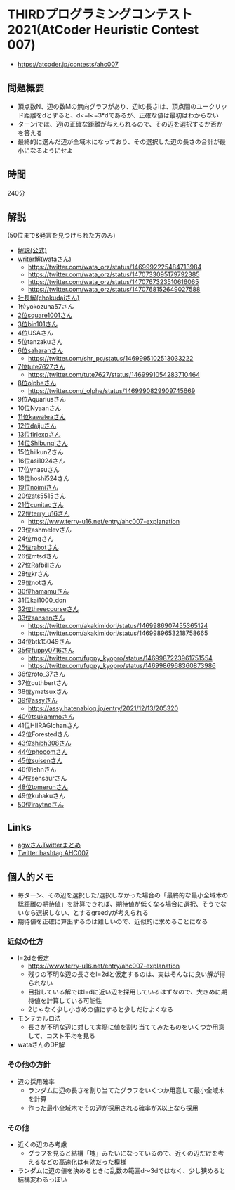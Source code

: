 # THIRDプログラミングコンテスト2021(AtCoder Heuristic Contest 007)
- https://atcoder.jp/contests/ahc007

## 問題概要
- 頂点数N、辺の数Mの無向グラフがあり、辺iの長さlは、頂点間のユークリッド距離をdとすると、d<=l<=3*dであるが、正確な値は最初はわからない
- ターンiでは、辺iの正確な距離が与えられるので、その辺を選択するか否かを答える
- 最終的に選んだ辺が全域木になっており、その選択した辺の長さの合計が最小になるようにせよ

## 時間
240分

## 解説
(50位まで&発言を見つけられた方のみ)

- [解説(公式)](https://atcoder.jp/contests/ahc007/editorial)
- [writer解(wataさん)](https://twitter.com/wata_orz/status/1469986628517376004)
    - https://twitter.com/wata_orz/status/1469992225484713984
    - https://twitter.com/wata_orz/status/1470733095179792385
    - https://twitter.com/wata_orz/status/1470767323510616065
    - https://twitter.com/wata_orz/status/1470768152649027588
- [社長解(chokudaiさん)](https://twitter.com/chokudai/status/1469987427393892353)
- 1位yokozuna57さん
- [2位square1001さん](https://twitter.com/square10011/status/1469986298685722633)
- [3位bin101さん](https://twitter.com/5bin101/status/1469992023121924101)
- 4位USAさん
- 5位tanzakuさん
- [6位saharanさん](https://twitter.com/shr_pc/status/1469989780809478147)
    - https://twitter.com/shr_pc/status/1469995102513033222
- [7位tute7627さん](https://twitter.com/tute7627/status/1469986542563491840)
    - https://twitter.com/tute7627/status/1469991054283710464
- [8位olpheさん](https://twitter.com/_olphe/status/1469985927556927494)
    - https://twitter.com/_olphe/status/1469990829909745669
- 9位Aquariusさん
- 10位Nyaanさん
- [11位kawateaさん](https://twitter.com/kawatea03/status/1469987323610013700)
- [12位daijuさん](https://twitter.com/WniKwo/status/1469987016536629248)
- [13位firiexpさん](https://twitter.com/m_idiri/status/1469986645013561346)
- [14位Shibungiさん](https://twitter.com/Shibungi_kyopro/status/1469987076926238720)
- 15位hiikunZさん
- 16位asi1024さん
- 17位ynasuさん
- 18位hoshi524さん
- [19位noimiさん](https://twitter.com/noimi_kyopro/status/1469986997582594050)
- 20位ats5515さん
- [21位cunitacさん](https://twitter.com/CUteNeuron/status/1469987798388453381)
- [22位terry_u16さん](https://twitter.com/terry_u16/status/1469991344982888448)
    - https://www.terry-u16.net/entry/ahc007-explanation
- 23位ashmelevさん
- 24位rngさん
- [25位rabotさん](https://twitter.com/tanaka_a8/status/1470010825666891785)
- 26位mtsdさん
- 27位Rafbillさん
- 28位krさん
- 29位notさん
- [30位hamamuさん](https://twitter.com/hamamu_kyopro/status/1470007379609931777)
- 31位kai1000_don
- [32位threecourseさん](https://twitter.com/threecourse/status/1469986759274803204)
- [33位sansenさん](https://twitter.com/akakimidori/status/1469986752370995206)
    - https://twitter.com/akakimidori/status/1469986907455365124
    - https://twitter.com/akakimidori/status/1469989653218758665
- 34位btk15049さん
- [35位fuppy0716さん](https://twitter.com/fuppy_kyopro/status/1469986470257901570)
    - https://twitter.com/fuppy_kyopro/status/1469987223961751554
    - https://twitter.com/fuppy_kyopro/status/1469986968360873986
- 36位roto_37さん
- 37位cuthbertさん
- 38位ymatsuxさん
- [39位assyさん](https://twitter.com/assy1028/status/1469988350279176192)
    - https://assy.hatenablog.jp/entry/2021/12/13/205320
- [40位tsukammoさん](https://twitter.com/tsukammo/status/1469985929826021376)
- 41位HIIRAGIchanさん
- 42位Forestedさん
- [43位shibh308さん](https://twitter.com/shibh308/status/1469986167567581186)
- [44位phocomさん](https://twitter.com/_phocom/status/1469995485239078913)
- [45位suisenさん](https://twitter.com/_su1sen/status/1469986769383079937)
- 46位iehnさん
- 47位sensaurさん
- [48位tomerunさん](https://twitter.com/tomerun/status/1469986110281760774)
- 49位kuhakuさん
- [50位iraytnoさん](https://twitter.com/iray_tno/status/1469989827613700100)

## Links
- [agwさんTwitterまとめ](https://togetter.com/li/1815565)
- [Twitter hashtag AHC007](https://twitter.com/hashtag/AHC007)

## 個人的メモ
- 毎ターン、その辺を選択した/選択しなかった場合の「最終的な最小全域木の総距離の期待値」を計算できれば、期待値が低くなる場合に選択、そうでないなら選択しない、とするgreedyが考えられる
- 期待値を正確に算出するのは難しいので、近似的に求めることになる

### 近似の仕方
- l=2dを仮定
    - https://www.terry-u16.net/entry/ahc007-explanation
    - 残りの不明な辺の長さをl=2dと仮定するのは、実はそんなに良い解が得られない
    - 目指している解ではl=dに近い辺を採用しているはずなので、大きめに期待値を計算している可能性
    - 2じゃなく少し小さめの値にすると少しだけよくなる
- モンテカルロ法
    - 長さが不明な辺に対して実際に値を割り当ててみたものをいくつか用意して、コスト平均を見る
- wataさんのDP解

### その他の方針
- 辺の採用確率
    - ランダムに辺の長さを割り当てたグラフをいくつか用意して最小全域木を計算
    - 作った最小全域木でその辺が採用される確率がX以上なら採用

### その他
- 近くの辺のみ考慮
    - グラフを見ると結構「塊」みたいになっているので、近くの辺だけを考えるなどの高速化は有効だった模様
- ランダムに辺の値を決めるときに乱数の範囲d〜3dではなく、少し狭めると結構変わるっぽい
